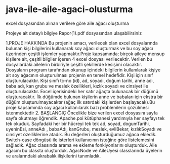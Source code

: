 # java-ile-aile-agaci-olusturma
excel dosyasından alınan verilere göre aile ağacı oluşturma

Projeye ait detaylı bilgiye Rapor(1).pdf dosyasından ulaşabilirsiniz

1.PROJE HAKKINDA
Bu projenin amacı, verilecek olan
excel dosyalarında bulunan kişi
bilgilerini kullanarak soy ağacı
oluşturmak ve bu soy ağacı
üzerinden çeşitli işlemler
yapmaktır.Proje kapsamında;
birçok aileye mensup kişilere ait,
çeşitli bilgiler içeren 4 excel dosyası
verilecektir. Verilen bu
dosyalardaki ailelerin birbiriyle
çeşitli şekillerde kesişimi olacaktır.
Dosyaların program tarafından
okunup içindeki bilgilerin
kullanılarak kişiye ait soy ağacının
oluşturulması projenin en temel
hedefidir. Kişi için sınıf
oluşturulacaktır. Kişi sınıfı tc-no
(id), ad, soyadı, doğum tarihi, anne
adı, baba adı, kan grubu ve meslek
özellikleri, kızlık soyadı ve cinsiyet
ile oluşturulacaktır. Excel
içerisindeki her satır ağaçta
bulunacak bir düğümü
oluşturacaktır. İlk düğümde
bulunan kişilerin anne ve babaları
için ekstra bir düğüm
oluşturulmayacaktır (ağaç ilk
satırdaki kişilerden başlayacak).Bu proje kapsamında soy ağacı
kullanılarak bazı problemlerin
çözülmesi istenmektedir
2. BAŞLANGIÇ
Öncelikle bize verilen excel
dosyasını sayfa sayfa okutmayı
öğrendik. Apache.poi kütüphanesi
yardımıyla her sayfayı tek tek
okuduk. Sayfadaki her bir hücreyi
tek tek ad, soyad, dogumTarihi,
uyeninEsi, anneAdı , babaAdı,
kanGrubu, meslek, evliBekar,
kızlıkSoyadı ve cinsiyet özelliklerine
atadık. Bu değerleri
oluşturduğumuz ağaca ekledik.
Switch-case döngüsü ile isterleri
kullanıcının isteğine göre
listelemesini sağladık.
Ağac classında arama ve ekleme
fonkiyonlarını oluşturduk. Aile
ağacını bu classta oluşturduk.
AğacNode ve AileUyesi
classlarında üyelerin ve
aralarındaki akrabalık ilişkilerini
tanımladık.


